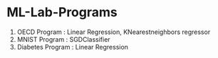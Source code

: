 # ML-Lab-Programs

1. OECD Program : Linear Regression, KNearestneighbors regressor
2. MNIST Program : SGDClassifier
3. Diabetes Program : Linear Regression
